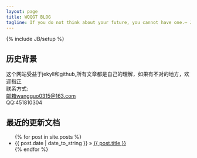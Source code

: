 ```yaml
---
layout: page
title: WQQGT BLOG
tagline: If you do not think about your future, you cannot have one.– John Galsworthy
---
```

{% include JB/setup %}

## 历史背景

这个网站受益于jekyll和github,所有文章都是自己的理解，如果有不对的地方，欢迎指正   
联系方式:   
邮箱wangguo0315@163.com   
QQ:451810304    

## 最近的更新文档

<ul class="posts">
  {% for post in site.posts %}
    <li><span>{{ post.date | date_to_string }}</span> &raquo; <a href="{{ BASE_PATH }}{{ post.url }}">{{ post.title }}</a></li>
  {% endfor %}
</ul>


